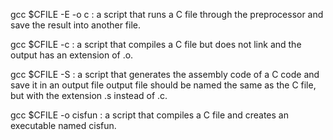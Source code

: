 gcc $CFILE -E -o c : a script that runs a C file through the preprocessor and save the result into another file.


gcc $CFILE -c : a script that compiles a C file but does not link and the output has an extension of .o.

gcc $CFILE -S :  a script that generates the assembly code of a C code and save it in an output file output file should be named the same as the C file, but with the extension .s instead of .c.

gcc $CFILE -o cisfun :  a script that compiles a C file and creates an executable named cisfun.
